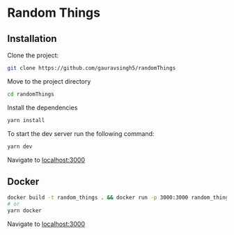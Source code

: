 # Random Things

## Installation

Clone the project:

```bash
git clone https://github.com/gauravsingh5/randomThings
```

Move to the project directory

```bash
cd randomThings
```

Install the dependencies

```bash
yarn install
```

To start the dev server run the following command:

```bash
yarn dev
```

Navigate to [localhost:3000](http://localhost:3000)

## Docker

```bash
docker build -t random_things . && docker run -p 3000:3000 random_things
# or
yarn docker
```

Navigate to [localhost:3000](http://localhost:3000)
